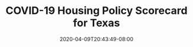---
title: "COVID-19 Housing Policy Scorecard for Texas"
date: 2020-04-09T20:43:49-08:00
layout: single
type: covid-policy-rankings
state_abbrev: tx # use state abbreviation.
state_title: Texas
photoCredit:
hasSubnav: true
socialDescription: COVID-19 Housing Policy Scorecard for Texas
description: See how Texas ranks in our nationwide scorecard of housing policies in response to COVID-19.
url: /covid-policy-rankings/tx
aliases:
    - /covid-policy-rankings/tx
    - /covid-policy-rankings/texas
    - /es/covid-policy-rankings/tx
    - /es/covid-policy-rankings/texas
---